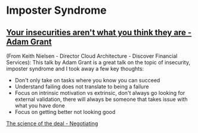 

# Imposter Syndrome

## [Your insecurities aren't what you think they are - Adam Grant](https://www.ted.com/talks/worklife_with_adam_grant_your_insecurities_aren_t_what_you_think_they_are/up-next)

(From Keith Nielsen - Director Cloud Architecture - Discover Financial Services):
This talk by Adam Grant is a great talk on the topic of insecurity, imposter syndrome and I took away a few key thoughts:

* Don't only take on tasks where you know you can succeed
* Understand failing does not translate to being a failure
* Focus on intrinsic motivation vs extrinsic, don't always go looking for external validation, there will always be someone that takes issue with what you have done
* Focus on getting better not looking good


[The science of the deal - Negotiating](https://www.ted.com/talks/worklife_with_adam_grant_the_science_of_the_deal/up-next)
